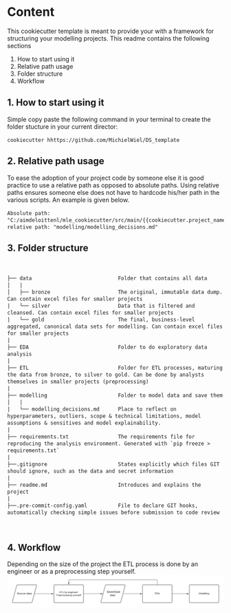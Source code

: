 # Content

This cookiecutter template is meant to provide your with a framework for structuring your modelling projects. 
This readme contains the following sections

1. How to start using it
2. Relative path usage
3. Folder structure
4. Workflow


## 1. How to start using it

Simple copy paste the following command in your terminal to create the folder stucture in your current director:

```
cookiecutter hhttps://github.com/MichielWiel/DS_template
```

## 2. Relative path usage

To ease the adoption of your project code by someone else it is good practice to use a relative path as opposed to absolute paths.
Using relative paths ensures someone else does not have to hardcode his/her path in the various scripts. An example is given below.

```
Absolute path: "C:/aimdeloittenl/mle_cookiecutter/src/main/{{cookiecutter.project_name}}/modelling/modelling_decisions.md"
relative path: "modelling/modelling_decisions.md"
```

## 3. Folder structure

```


├── data                            Folder that contains all data                         
│   |
│   ├── bronze                      The original, immutable data dump. Can contain excel files for smaller projects
|   └── silver                      Data that is filtered and cleansed. Can contain excel files for smaller projects
|   └── gold                        The final, business-level aggregated, canonical data sets for modelling. Can contain excel files for smaller projects
|
├── EDA                             Folder to do exploratory data analysis
|
├── ETL                             Folder for ETL processes, maturing the data from bronze, to silver to gold. Can be done by analysts themselves in smaller projects (preprocessing)
|
├── modelling                       Folder to model data and save them
│   |                               
|   └── modelling_decisions.md      Place to reflect on hyperparameters, outliers, scope & technical limitations, model assumptions & sensitives and model explainability.
|
├── requirements.txt                The requirements file for reproducing the analysis environment. Generated with `pip freeze > requirements.txt`
|
├──.gitignore                       States explicitly which files GIT should ignore, such as the data and secret information
|
├── readme.md                       Introduces and explains the project   
|
├──.pre-commit-config.yaml          File to declare GIT hooks, automatically checking simple issues before submission to code review



``` 

## 4. Workflow

Depending on the size of the project the ETL process is done by an engineer or as a preprocessing step yourself. 
![Folder structure workflow](workflow.jpeg)